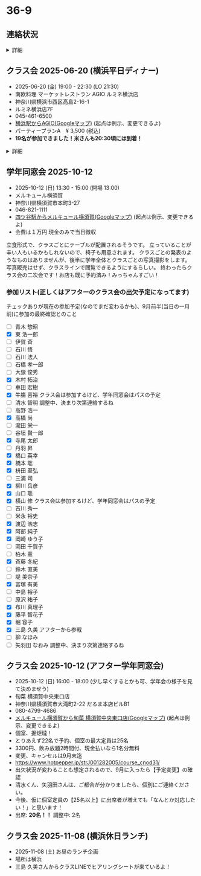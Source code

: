# 36-9
## 連絡状況
<details>
  <summary>詳細</summary>

チェックなしが連絡つかない、ボールドフェイスはクラスラインに参加
- [x] 青木 惣昭
- [x] __東 浩一郎__
- [x] 伊賀 斉
- [x] 石川 悟
- [x] 石川 法人
- [x] __石橋 孝一郎__
- [ ] 大嶽 俊秀
- [x] 小野沢 昌行 （[瑠璃光寺](https://maps.app.goo.gl/va5qGeu6e96RqUE28)）
- [x] __木村 拓治__
- [ ] 車田 宏樹
- [x] __牛膓 喜裕__
- [x] __清水 智明__
- [x] 洲崎 文男 （[往年のお写真など](https://webview.isho.jp/journal/detail/abs/10.11477/mf.1402107264?p=firstTab) [参考](https://www.google.com/search?q=%22%E6%B4%B2%E5%B4%8E%E6%96%87%E7%94%B7%22+%22%E9%80%9D%E5%8E%BB%22)）
- [ ] 高野 浩一
- [x] 高橋 尚
- [x] 瀧田 栄一
- [x] __谷垣 賢一郎__
- [x] __寺尾 太郎__
- [ ] 丹羽 昇
- [x] __橋口 英幸__
- [x] __橋本 聡__
- [x] 平原 賢司 （[ご実家](https://maps.app.goo.gl/kpdkTyjwpZkmHck89)）
- [x] __枡田 至弘__
- [x] 三浦 司
- [x] __柳川 岳彦__
- [x] __山口 聡__
- [x] __横山 修__
- [x] 吉川 秀一
- [x] __米永 裕史__
- [x] __渡辺 浩志__
- [x] __阿部 純子__
- [x] __岡崎 ゆう子__
- [x] 岡田 千賀子
- [x] __柏木 薰__
- [x] __斉藤 冬紀__
- [x] __鈴木 直美__
- [ ] 堤 美奈子
- [x] __富塚 有美__
- [x] 中島 裕子
- [ ] 原沢 祐子
- [x] __布川 真理子__
- [x] __藤平 智花子__
- [x] __堀 容子__
- [x] __三島 久美__
- [x] 柳 なほみ
- [x] __矢羽田 なおみ__

</details>

## クラス会 2025-06-20 (横浜平日ディナー)
- 2025-06-20 (金) 19:00 - 22:30 (LO 21:30)
- 南欧料理 マーケットレストラン AGIO ルミネ横浜店
- 神奈川県横浜市西区高島2-16-1
- ルミネ横浜店7F
- 045-461-6500
- [横浜駅からAGIO(Googleマップ)](https://maps.app.goo.gl/4Ug8AuoKyfXVdsKa8) (起点は例示、変更できるよ)
- パーティープランA　¥ 3,500 (税込)
- __19名が参加できました！米さんも20:30頃には到着！__

<details>
  <summary>詳細</summary>

こちらのプランで実質的に時間無制限で大丈夫なこと確認済みです。
お店的には「お待ちになっているお客様がいらっしゃる場合は2時間でお声がけさせていただくかも」という案内ですが「19:00スタートで2時間後だと21:00ですけど、その時間に順番待ちしているお客様いる可能性あります？」と念押したら「実際、遅い時間にそんなことも無いですね。承知しました。ラストオーダーが21:30ですが、いてくださって問題ないと思います。」とのことでした。

オーダーについても相談しました。16名で当日アラカルトはお店にとっては負荷高い（だよね）ので決めてもらったほうがもちろん助かるとのことだったので、上のようにしてあります。もちろん、追加でオーダーとか全然ありです。（本当に長時間ステイするなら追加でオーダーするのが人の道って気がする笑）

### 会計スキーム
基本PayPayで均等割オンラインで、PayPay外の人は現地で現金払い。
PayPayでの集金は事前(パーティープランA 3500円)と事後(男子料金、女子料金)の二回の予定。当日、「多めにだすよ！」って人は幹事にPayPayでカンパ送金とかあり。
ルミネカードで5%優待つくので、お店への支払いは幹事がルミネカードで実施。

### 会計事前
チェックありがPayPayで集金済み、名前のわかる表示名かメッセージで名前入れてくださいね
- [x] 東 浩一郎
- [x] 木村 拓治
- [x] 牛膓 喜裕
- [x] 寺尾 太郎
- [x] 橋本 聡
- [x] 枡田 至弘 「翌日は5時起きでゴルフ⛳️なので、ヨネの顔見て、22時には離脱、23時就寝を目指します。」
- [x] 横山 修
- [x] 岡崎 ゆう子
- [x] 斉藤 冬紀
- [x] 富塚 有美
- [x] 布川 真理子
- [x] 藤平 智花子
- [x] 堀 容子
- [x] 三島 久美 「翌日に山形まで テニス🎾合宿で朝４時から車運転 があるため、遅刻組の顔見てから 20時過ぎに帰ります。」
- [x] 矢羽田 なおみ 「当日開始時間に間に合いそうです」とのこと！！

### 当日、特別寄与者
金額は払う人決めてね方式、PayPayでカンパ送金も歓迎、現金の人はお釣り要らないようにね
- [x] 現金 橋口 英幸 (¥ 3,500)
- [x] 現金 柳川 岳彦 (¥ 5,000)
- [x] 現金 山口 聡 (¥ 5,000)
- [x] 現金 米永 裕史 (¥ 5,000)

### 会計事後
- 現時点での収入 `3500 * 16 + 5000 * 3 = 71000`
- 現時点での支出 `79720 * 0.95 = 75734` ルミネカード優待の5%オフ
  - ![](./assets/2025-06-20_21_59_000101.jpg)
- 差分 `71000 - 75734 = -4734`
- 差分を定額分支払い者数で折半 `-4734 / 16 = -295.875`

なので、「柳川くん、山口くん、よねさん、ごちそうさま！」
他の人は「一律、300円追加徴収」ってことにしましょう！

チェックありがPayPayで集金済み、名前のわかる表示名かメッセージで名前入れてくださいね
- [x] 東 浩一郎
- [x] 木村 拓治
- [x] 牛膓 喜裕
- [x] 寺尾 太郎
- [ ] 橋口 英幸
- [x] 橋本 聡
- [x] 枡田 至弘
- [x] 横山 修
- [x] 岡崎 ゆう子
- [x] 斉藤 冬紀
- [x] 富塚 有美
- [x] 布川 真理子
- [x] 藤平 智花子
- [x] 堀 容子
- [x] 三島 久美
- [x] 矢羽田 なおみ

</details>

## 学年同窓会 2025-10-12
- 2025-10-12 (日) 13:30 - 15:00 (開場 13:00)
- メルキュール横須賀
- 神奈川県横須賀市本町3-27
- 046-821-1111
- [四ツ谷駅からメルキュール横須賀(Googleマップ)](https://maps.app.goo.gl/rtXdJwoyLCwaRrUq5) (起点は例示、変更できるよ)
- 会費は１万円 現金のみで当日徴収

立食形式で、クラスごとにテーブルが配置されるそうです。
立っていることが辛い人もいるかもしれないので、椅子も用意されます。
クラスごとの発表のようなものはありませんが、後半に学年全体とクラスごとの写真撮影をします。
写真販売はせず、クラスラインで閲覧できるようにするらしい。
終わったらクラス会の二次会です！お店も既に予約済み！みっちゃんすごい！

### 参加リスト(正しくはアフターのクラス会の出欠予定になってます)
チェックありが現在の参加予定(なのでまだ変わるかも)、9月前半(当日の一月前)に参加の最終確認とのこと
- [ ] 青木 惣昭
- [x] 東 浩一郎
- [ ] 伊賀 斉
- [ ] 石川 悟
- [ ] 石川 法人
- [ ] 石橋 孝一郎
- [ ] 大嶽 俊秀
- [x] 木村 拓治
- [ ] 車田 宏樹
- [x] 牛膓 喜裕 クラス会は参加するけど、学年同窓会はパスの予定
- [ ] 清水 智明 調整中、決まり次第連絡するね
- [ ] 高野 浩一
- [x] 高橋 尚
- [ ] 瀧田 栄一
- [ ] 谷垣 賢一郎
- [x] 寺尾 太郎
- [ ] 丹羽 昇
- [x] 橋口 英幸
- [x] 橋本 聡
- [x] 枡田 至弘
- [ ] 三浦 司
- [x] 柳川 岳彦
- [x] 山口 聡
- [x] 横山 修 クラス会は参加するけど、学年同窓会はパスの予定
- [ ] 吉川 秀一
- [ ] 米永 裕史
- [x] 渡辺 浩志
- [x] 阿部 純子
- [x] 岡崎 ゆう子
- [ ] 岡田 千賀子
- [ ] 柏木 薰
- [x] 斉藤 冬紀
- [ ] 鈴木 直美
- [ ] 堤 美奈子
- [x] 富塚 有美
- [ ] 中島 裕子
- [ ] 原沢 祐子
- [x] 布川 真理子
- [x] 藤平 智花子
- [x] 堀 容子
- [x] 三島 久美 アフターから参戦
- [ ] 柳 なほみ
- [ ] 矢羽田 なおみ 調整中、決まり次第連絡するね

## クラス会 2025-10-12 (アフター学年同窓会)
- 2025-10-12 (日) 16:00 - 18:00 (少し早くするとかも可、学年会の様子を見て決めませう)
- 旬菜 横須賀中央東口店
- 神奈川県横須賀市大滝町2-22 だるま本店ビルB1
- 080-4799-4686
- [メルキュール横須賀から旬菜 横須賀中央東口店(Googleマップ)](https://maps.app.goo.gl/XCWGJgdjHv5x5GQd6) (起点は例示、変更できるよ)
- 個室、掘炬燵！
- とりあえず22名で予約、個室の最大定員は25名
- 3300円、飲み放題2時間付、現金払いなら1名分無料
- 変更、キャンセルは9月末迄
- https://www.hotpepper.jp/strJ001282005/course_cnod31/
- 出欠状況が変わることも想定されるので、9月に入ったら【予定変更】の確認
- 清水くん、矢羽田さんは、ご都合が分かりましたら、個別にご連絡ください。
- 今後、仮に個室定員の【25名以上】に出席者が増えても「なんとか対応したい！」と思います！
- 出席: __20名！！__ 調整中: 2名

## クラス会 2025-11-08 (横浜休日ランチ)
- 2025-11-08 (土) お昼のランチ企画
- 場所は横浜
- 三島 久美さんからクラスLINEでヒアリングシートが来ているよ！
